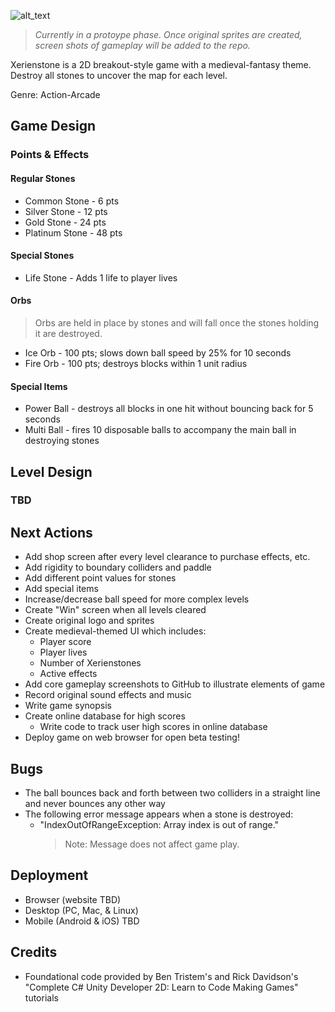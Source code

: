 ![alt_text](https://github.com/frostie/Xerienstone/blob/master/Assets/Screen%20Shots/Xerienstone%20Title.png)

> _Currently in a protoype phase. Once original sprites are created, screen shots of gameplay will be added to the repo._

Xerienstone is a 2D breakout-style game with a medieval-fantasy theme. Destroy all stones to uncover the map for each level.

Genre: Action-Arcade

## Game Design

### Points & Effects

#### Regular Stones
- Common Stone - 6 pts
- Silver Stone - 12 pts
- Gold Stone - 24 pts
- Platinum Stone - 48 pts

#### Special Stones
- Life Stone - Adds 1 life to player lives

#### Orbs
> Orbs are held in place by stones and will fall once the stones holding it are destroyed.
- Ice Orb - 100 pts; slows down ball speed by 25% for 10 seconds
- Fire Orb - 100 pts; destroys blocks within 1 unit radius

#### Special Items
- Power Ball - destroys all blocks in one hit without bouncing back for 5 seconds
- Multi Ball - fires 10 disposable balls to accompany the main ball in destroying stones

## Level Design
### TBD

## Next Actions
- Add shop screen after every level clearance to purchase effects, etc.
- Add rigidity to boundary colliders and paddle
- Add different point values for stones
- Add special items
- Increase/decrease ball speed for more complex levels
- Create "Win" screen when all levels cleared
- Create original logo and sprites
- Create medieval-themed UI which includes:
    - Player score
    - Player lives
    - Number of Xerienstones
    - Active effects
- Add core gameplay screenshots to GitHub to illustrate elements of game
- Record original sound effects and music
- Write game synopsis
- Create online database for high scores
    - Write code to track user high scores in online database
- Deploy game on web browser for open beta testing!

## Bugs
- The ball bounces back and forth between two colliders in a straight line and never bounces any other way
- The following error message appears when a stone is destroyed:
    - "IndexOutOfRangeException: Array index is out of range."
      > Note: Message does not affect game play.

## Deployment
- Browser (website TBD)
- Desktop (PC, Mac, & Linux)
- Mobile (Android & iOS) TBD

## Credits
- Foundational code provided by Ben Tristem's and Rick Davidson's "Complete C# Unity Developer 2D: Learn to Code Making Games" tutorials
